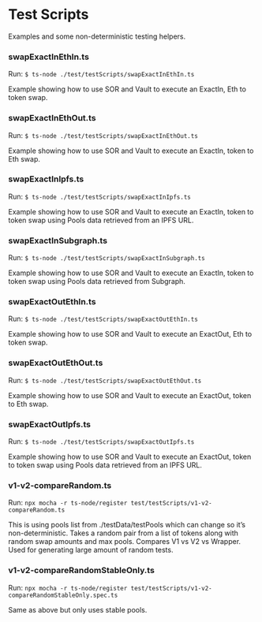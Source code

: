 # Test Scripts

Examples and some non-deterministic testing helpers.

### swapExactInEthIn.ts

Run: `$ ts-node ./test/testScripts/swapExactInEthIn.ts`

Example showing how to use SOR and Vault to execute an ExactIn, Eth to token swap.

### swapExactInEthOut.ts

Run: `$ ts-node ./test/testScripts/swapExactInEthOut.ts`

Example showing how to use SOR and Vault to execute an ExactIn, token to Eth swap.

### swapExactInIpfs.ts

Run: `$ ts-node ./test/testScripts/swapExactInIpfs.ts`

Example showing how to use SOR and Vault to execute an ExactIn, token to token swap using Pools data retrieved from an IPFS URL.

### swapExactInSubgraph.ts

Run: `$ ts-node ./test/testScripts/swapExactInSubgraph.ts`

Example showing how to use SOR and Vault to execute an ExactIn, token to token swap using Pools data retrieved from Subgraph.

### swapExactOutEthIn.ts

Run: `$ ts-node ./test/testScripts/swapExactOutEthIn.ts`

Example showing how to use SOR and Vault to execute an ExactOut, Eth to token swap.

### swapExactOutEthOut.ts

Run: `$ ts-node ./test/testScripts/swapExactOutEthOut.ts`

Example showing how to use SOR and Vault to execute an ExactOut, token to Eth swap.

### swapExactOutIpfs.ts

Run: `$ ts-node ./test/testScripts/swapExactOutIpfs.ts`

Example showing how to use SOR and Vault to execute an ExactOut, token to token swap using Pools data retrieved from an IPFS URL.

### v1-v2-compareRandom.ts

Run: `npx mocha -r ts-node/register test/testScripts/v1-v2-compareRandom.ts`

This is using pools list from ./testData/testPools which can change so it’s non-deterministic. Takes a random pair from a list of tokens along with random swap amounts and max pools. Compares V1 vs V2 vs Wrapper. Used for generating large amount of random tests.

### v1-v2-compareRandomStableOnly.ts

Run: `npx mocha -r ts-node/register test/testScripts/v1-v2-compareRandomStableOnly.spec.ts`

Same as above but only uses stable pools.
